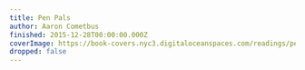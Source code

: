 ```yaml
---
title: Pen Pals
author: Aaron Cometbus
finished: 2015-12-28T00:00:00.000Z
coverImage: https://book-covers.nyc3.digitaloceanspaces.com/readings/pen-pals-01.jpg
dropped: false
---
```


